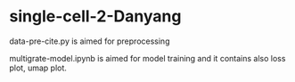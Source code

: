 # single-cell-2-Danyang

data-pre-cite.py is aimed for preprocessing

multigrate-model.ipynb is aimed for model training and it contains also loss plot, umap plot.
